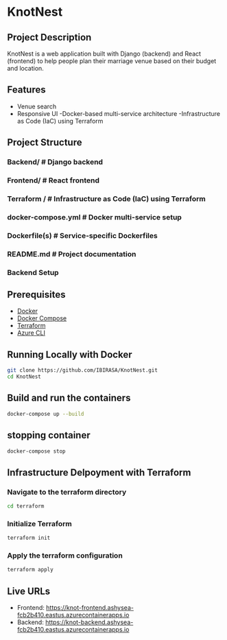 # KnotNest

## Project Description

KnotNest is a web application built with Django (backend) and React (frontend) to help people plan their marriage venue based on their budget and location.

## Features

- Venue search
- Responsive UI
  -Docker-based multi-service architecture
  -Infrastructure as Code (IaC) using Terraform

## Project Structure

### Backend/ # Django backend

### Frontend/ # React frontend

### Terraform / # Infrastructure as Code (IaC) using Terraform

### docker-compose.yml # Docker multi-service setup

### Dockerfile(s) # Service-specific Dockerfiles

### README.md # Project documentation

### Backend Setup

## Prerequisites

- [Docker](https://docs.docker.com/get-docker/)
- [Docker Compose](https://docs.docker.com/compose/install/)
- [Terraform](https://developer.hashicorp.com/terraform/install)
- [Azure CLI](https://learn.microsoft.com/en-us/cli/azure/install-azure-cli)

## Running Locally with Docker

```bash
git clone https://github.com/IBIRASA/KnotNest.git
cd KnotNest

```

## Build and run the containers

```bash
docker-compose up --build

```

## stopping container

```bash
docker-compose stop

```

## Infrastructure Delpoyment with Terraform

### Navigate to the terraform directory

```bash
cd terraform

```

### Initialize Terraform

```bash
terraform init

```

### Apply the terraform configuration

```bash
terraform apply

```

## Live URLs
- Frontend: https://knot-frontend.ashysea-fcb2b410.eastus.azurecontainerapps.io
- Backend: https://knot-backend.ashysea-fcb2b410.eastus.azurecontainerapps.io
